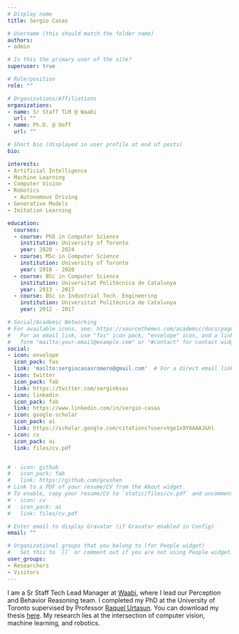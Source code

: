```yaml
---
# Display name
title: Sergio Casas

# Username (this should match the folder name)
authors:
- admin

# Is this the primary user of the site?
superuser: true

# Role/position
role: ""

# Organizations/Affiliations
organizations:
- name: Sr Staff TLM @ Waabi
  url: ""
- name: Ph.D. @ UofT
  url: ""

# Short bio (displayed in user profile at end of posts)
bio:

interests:
- Artificial Intelligence
- Machine Learning
- Computer Vision
- Robotics
  - Autonomous Driving
- Generative Models
- Imitation Learning

education:
  courses:
  - course: PhD in Computer Science
    institution: University of Toronto
    year: 2020 - 2024
  - course: MSc in Computer Science
    institution: University of Toronto
    year: 2018 - 2020
  - course: BSc in Computer Science
    institution: Universitat Politècnica de Catalunya
    year: 2013 - 2017
  - course: BSc in Industrial Tech. Engineering
    institution: Universitat Politècnica de Catalunya
    year: 2012 - 2017

# Social/Academic Networking
# For available icons, see: https://sourcethemes.com/academic/docs/page-builder/#icons
#   For an email link, use "fas" icon pack, "envelope" icon, and a link in the
#   form "mailto:your-email@example.com" or "#contact" for contact widget.
social:
- icon: envelope
  icon_pack: fas
  link: 'mailto:sergiocasasromero@gmail.com'  # For a direct email link, use "mailto:test@example.org".
- icon: twitter
  icon_pack: fab
  link: https://twitter.com/sergioksas
- icon: linkedin
  icon_pack: fab
  link: https://www.linkedin.com/in/sergio-casas
- icon: google-scholar
  icon_pack: ai
  link: https://scholar.google.com/citations?user=Vgo1x9YAAAAJ&hl
- icon: cv
  icon_pack: ai
  link: files/cv.pdf


# - icon: github
#   icon_pack: fab
#   link: https://github.com/gcushen
# Link to a PDF of your resume/CV from the About widget.
# To enable, copy your resume/CV to `static/files/cv.pdf` and uncomment the lines below.
# - icon: cv
#   icon_pack: ai
#   link: files/cv.pdf

# Enter email to display Gravatar (if Gravatar enabled in Config)
email: ""

# Organizational groups that you belong to (for People widget)
#   Set this to `[]` or comment out if you are not using People widget.
user_groups:
- Researchers
- Visitors
---
```


I am a Sr Staff Tech Lead Manager at <a href="https://waabi.ai/" target="_blank">Waabi</a>, where I lead our Perception and Behavior Reasoning team.
I completed my PhD at the University of Toronto supervised by Professor <a href="http://www.cs.toronto.edu/~urtasun/" target="_blank">Raquel Urtasun</a>. You can download my thesis  <a href="https://tspace.library.utoronto.ca/bitstream/1807/140889/1/Casas_Romero_Sergio_202411_PhD_thesis.pdf" target="_blank">here</a>. My research lies at the intersection of computer vision, machine learning, and robotics.
